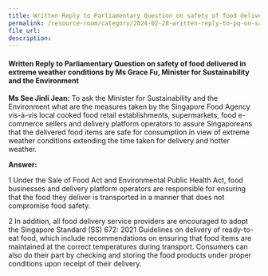 ```yaml
---
title: Written Reply to Parliamentary Question on safety of food delivered in extreme weather conditions
permalink: /resource-room/category/2024-02-28-written-reply-to-pq-on-safety-of-food-delivered-in-extreme-weather-conditions/
file_url:
description:
---
```

 
#### Written Reply to Parliamentary Question on safety of food delivered in extreme weather conditions by Ms Grace Fu, Minister for Sustainability and the Environment

**Ms See Jinli Jean:** To ask the Minister for Sustainability and the Environment what are the measures taken by the Singapore Food Agency vis-à-vis local cooked food retail establishments, supermarkets, food e-commerce sellers and delivery platform operators to assure Singaporeans that the delivered food items are safe for consumption in view of extreme weather conditions extending the time taken for delivery and hotter weather.

**Answer:**

1 Under the Sale of Food Act and Environmental Public Health Act, food businesses and delivery platform operators are responsible for ensuring that the food they deliver is transported in a manner that does not compromise food safety.

2 In addition, all food delivery service providers are encouraged to adopt the Singapore Standard (SS) 672: 2021 Guidelines on delivery of ready-to-eat food, which include recommendations on ensuring that food items are maintained at the correct temperatures during transport. Consumers can also do their part by checking and storing the food
products under proper conditions upon receipt of their delivery.
